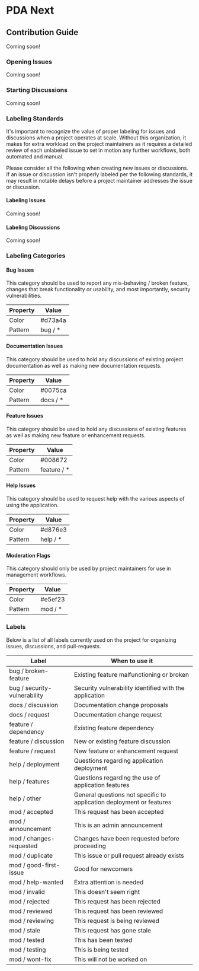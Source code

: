 # PDA Next

## Contribution Guide

Coming soon!

### Opening Issues

Coming soon!

### Starting Discussions

Coming soon!

### Labeling Standards

It's important to recognize the value of proper labeling for issues and discussions when a project operates at scale.
Without this organization, it makes for extra workload on the project maintainers as it requires a detailed review of
each unlabeled issue to set in motion any further workflows, both automated and manual.

Please consider all the following when creating new issues or discussions. If an issue or discussion isn't properly
labeled per the following standards, it may result in notable delays before a project maintainer addresses the issue or
discussion.

#### Labeling Issues

Coming soon!

#### Labeling Discussions

Coming soon!

### Labeling Categories

#### Bug Issues

This category should be used to report any mis-behaving / broken feature, changes that break functionality or usability,
and most importantly, security vulnerabilities.

| Property | Value   |
|----------|---------|
| Color    | #d73a4a |
| Pattern  | bug / * |

#### Documentation Issues

This category should be used to hold any discussions of existing project documentation as well as making new
documentation requests.

| Property | Value    |
|----------|----------|
| Color    | #0075ca  |
| Pattern  | docs / * |

#### Feature Issues

This category should be used to hold any discussions of existing features as well as making new feature or enhancement
requests.

| Property | Value       |
|----------|-------------|
| Color    | #008672     |
| Pattern  | feature / * |


#### Help Issues

This category should be used to request help with the various aspects of using the application.

| Property | Value    |
|----------|----------|
| Color    | #d876e3  |
| Pattern  | help / * |

#### Moderation Flags

This category should only be used by project maintainers for use in management workflows.

| Property | Value   |
|----------|---------|
| Color    | #e5ef23 |
| Pattern  | mod / * |

### Labels

Below is a list of all labels currently used on the project for organizing issues, discussions, and pull-requests.

| Label                        | When to use it                                                       |
|------------------------------|----------------------------------------------------------------------|
| bug / broken-feature         | Existing feature malfunctioning or broken                            |
| bug / security-vulnerability | Security vulnerability identified with the application               |
| docs / discussion            | Documentation change proposals                                       |
| docs / request               | Documentation change request                                         |
| feature / dependency         | Existing feature dependency                                          |
| feature / discussion         | New or existing feature discussion                                   |
| feature / request            | New feature or enhancement request                                   |
| help / deployment            | Questions regarding application deployment                           |
| help / features              | Questions regarding the use of application features                  |
| help / other                 | General questions not specific to application deployment or features |
| mod / accepted               | This request has been accepted                                       |
| mod / announcement           | This is an admin announcement                                        |
| mod / changes-requested      | Changes have been requested before proceeding                        |
| mod / duplicate              | This issue or pull request already exists                            |
| mod / good-first-issue       | Good for newcomers                                                   |
| mod / help-wanted            | Extra attention is needed                                            |
| mod / invalid                | This doesn't seem right                                              |
| mod / rejected               | This request has been rejected                                       |
| mod / reviewed               | This request has been reviewed                                       |
| mod / reviewing              | This request is being reviewed                                       |
| mod / stale                  | This request has gone stale                                          |
| mod / tested                 | This has been tested                                                 |
| mod / testing                | This is being tested                                                 |
| mod / wont-fix               | This will not be worked on                                           |
